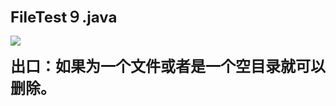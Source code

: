﻿<html><head><style type="text/css" id="wiz_todo_style_id" wiz_link_version="01.00.07">.wiz-todo, .wiz-todo-img {width: 16px; height: 16px; cursor: default; padding: 0 10px 0 2px; vertical-align: -10%;-webkit-user-select: none;} .wiz-todo-label {margin-top: 4px; margin-top-bottom: 4px; line-height: 1;} .wiz-todo-label-checked { /*text-decoration: line-through;*/ color: #666;} .wiz-todo-label-unchecked {text-decoration: initial;} .wiz-todo-completed-info {padding-left: 44px; display: inline-block; } .wiz-todo-avatar { width:20px; height: 20px; vertical-align: -20%; margin-right:10px; border-radius: 2px;} .wiz-todo-account, .wiz-todo-dt { color: #666; }</style></head><body><p><strong><strong style="white-space: normal;"><span style="font-size: 24px;">FileTest９.java</span></strong></strong><br/></p><p><strong><strong style="white-space: normal;"><span style="font-size: 24px;"></span></strong></strong></p><p><img border="0" src="IO之三_files/1882599998.png" /></p><p><strong><span style="font-size: 24px;">出口：如果为一个文件或者是一个空目录就可以删除。</span></strong><br/></p><p><strong><span style="font-size: 24px;"><br/></span></strong></p><p><strong><span style="font-size: 24px;"></span></strong></p><br/><p><strong><span style="font-size: 24px;"></span></strong></p><br/><p><br/></p><p><br/></p><p><br/></p><p><br/></p><p><br/></p><p><br/></p></body></html>
